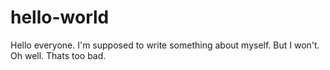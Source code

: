 # hello-world

Hello everyone. I'm supposed to write something about myself. But I won't. Oh well. Thats too bad.
